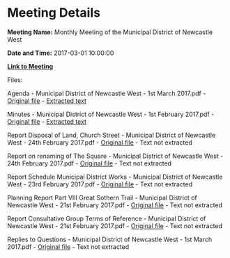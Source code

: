 # Meeting Details

**Meeting Name:** Monthly Meeting of the Municipal District of Newcastle West

**Date and Time:** 2017-03-01 10:00:00

**[Link to Meeting](https://www.limerick.ie/council/whats-on/monthly-meeting-municipal-district-newcastle-west-9)**

Files: 

Agenda - Municipal District of Newcastle West - 1st March 2017.pdf - [Original file](https://beta.limerick.ie/sites/default/files/media/documents/2017-04/00_2017-03-01_agenda_march_meeting_municipal_district_newcaselt_west.pdf) - [Extracted text](./Agenda%20-%20Municipal%20District%20of%20Newcastle%C2%A0West%20-%201st%20March%202017.md)

Minutes - Municipal District of Newcastle West - 1st February 2017.pdf - [Original file](https://beta.limerick.ie/sites/default/files/media/documents/2017-04/01_2017-02-01_minutes_february_municipal_district_newcastle_west.pdf) - [Extracted text](./Minutes%20-%20Municipal%20District%20of%20Newcastle%20West%20-%201st%20February%202017.md)

Report Disposal of Land, Church Street - Municipal District of Newcastle West - 24th February 2017.pdf - [Original file](https://beta.limerick.ie/sites/default/files/media/documents/2017-04/02_2017-02-24_report_disposal_land_church_street_newcastle_west.pdf) - Text not extracted

Report on renaming of The Square - Municipal District of Newcastle West - 24th February 2017.pdf - [Original file](https://beta.limerick.ie/sites/default/files/media/documents/2017-04/04_2017-02-24_report_on_renaming_of_the_square_newcastle_west.pdf) - Text not extracted

Report Schedule Municipal District Works - Municipal District of Newcastle West - 23rd February 2017.pdf - [Original file](https://beta.limerick.ie/sites/default/files/media/documents/2017-04/05_2017-02-23_report_schedule_municipal_district_works_newcastle_west.pdf) - Text not extracted

Planning Report Part VIII Great Sothern Trail - Municipal District of Newcastle West - 21st February 2017.pdf - [Original file](https://beta.limerick.ie/sites/default/files/media/documents/2017-04/06_1_2017-02-21_planning_report_part_viii_great_sothern_trail.pdf) - Text not extracted

Report Consultative Group Terms of Reference - Municipal District of Newcastle West - 21st February 2017.pdf - [Original file](https://beta.limerick.ie/sites/default/files/media/documents/2017-04/06_2_2017-02-21_report_consultative_group_terms_of_reference.pdf) - Text not extracted

Replies to Questions - Municipal District of Newcastle West - 1st March 2017.pdf - [Original file](https://beta.limerick.ie/sites/default/files/media/documents/2017-04/replies_questions_march_meeting.pdf) - Text not extracted

